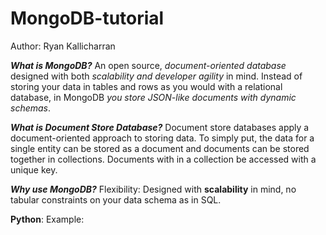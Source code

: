 # MongoDB-tutorial
Author: Ryan Kallicharran

**_What is MongoDB?_**
An open source, _document-oriented database_ designed with both _scalability and developer agility_ in mind. 
Instead of storing your data in tables and rows as you would with a relational database, in MongoDB
_you store JSON-like documents with dynamic schemas_.

**_What is Document Store Database?_**
Document store databases apply a document-oriented approach to storing data. To simply put, the data for a single
entity can be stored as a document and documents can be stored together in collections. Documents with in a collection
be accessed with a unique key.

**_Why use MongoDB?_**
Flexibility: Designed with **scalability** in mind, no tabular constraints on your data schema as in SQL.  

**Python**: Example:





